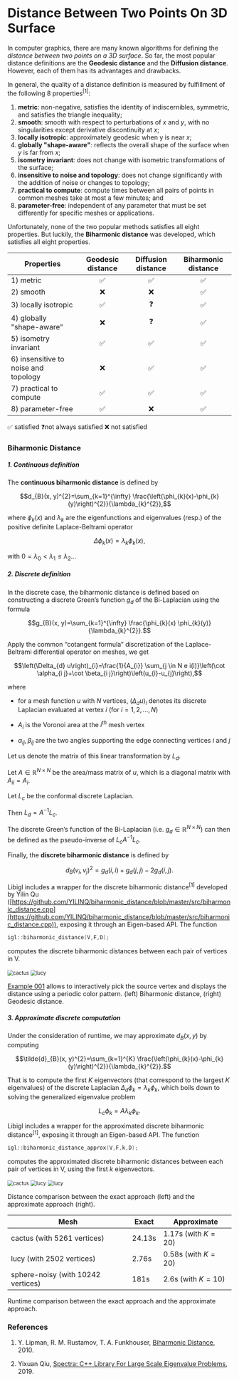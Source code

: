 # Distance Between Two Points On 3D Surface
In computer graphics, there are many known algorithms for defining the *distance between two points on a 3D surface*. So far, the most popular distance definitions are the **Geodesic distance** and the **Diffusion distance**. However, each of them has its advantages and drawbacks.

In general, the quality of a distance definition is measured by fulfillment of the following 8 properties<sup>[1]</sup>:

1. **metric**: non-negative, satisfies the identity of indiscernibles, symmetric, and satisfies the triangle inequality;
2. **smooth**: smooth with respect to perturbations of $x$ and $y$, with no singularities except derivative discontinuity at $x$;
3. **locally isotropic**: approximately geodesic when y is near $x$;
4. **globally "shape-aware"**: reflects the overall shape of the surface when $y$ is far from $x$;
5. **isometry invariant**: does not change with isometric transformations of the surface; 
6. **insensitive to noise and topology**: does not change significantly with the addition of noise or changes to topology;
7. **practical to compute**: compute times between all pairs of points in common meshes take at most a few minutes; and
8. **parameter-free**: independent of any parameter that must be set differently for specific meshes or applications.

Unfortunately, none of the two popular methods satisfies all eight properties. But luckily, the **Biharmonic distance** was developed, which satisfies all eight properties.

| Properties                           | Geodesic distance | Diffusion distance | Biharmonic distance |
| ------------------------------------ | :---------------: | :----------------: | :-----------------: |
| 1) metric                            |         ✅         |         ✅          |          ✅          |
| 2) smooth                            |         ❌         |         ❌          |          ✅          |
| 3) locally isotropic                 |         ✅         |         ❓          |          ✅          |
| 4) globally "shape-aware"            |         ❌         |         ❓          |          ✅          |
| 5) isometry invariant                |         ✅         |         ✅          |          ✅          |
| 6) insensitive to noise and topology |         ❌         |         ✅          |          ✅          |
| 7) practical to compute              |         ✅         |         ✅          |          ✅          |
| 8) parameter-free                    |         ✅         |         ❌          |          ✅          |

✅ satisfied		❓not always satisfied		❌ not satisfied



### Biharmonic Distance

##### 1. Continuous definition

The **continuous biharmonic distance** is defined by 

$$d_{B}(x, y)^{2}=\sum_{k=1}^{\infty} \frac{\left(\phi_{k}(x)-\phi_{k}(y)\right)^{2}}{\lambda_{k}^{2}},$$

where $\phi_{k}(x)$ and $\lambda_{k}$ are the eigenfunctions and eigenvalues (resp.) of the positive definite Laplace-Beltrami operator

$$\Delta \phi_{k}(x)=\lambda_{k} \phi_{k}(x),$$

with $0=\lambda_{0}<\lambda_{1} \leq \lambda_{2} \ldots$



##### 2. Discrete definition

In the discrete case, the biharmonic distance is defined based on constructing a discrete Green’s function $g_d$ of the Bi-Laplacian using the formula

$$g_{B}(x, y)=\sum_{k=1}^{\infty} \frac{\phi_{k}(x) \phi_{k}(y)}{\lambda_{k}^{2}}.$$



Apply the common “cotangent formula” discretization of the Laplace-Beltrami differential operator on meshes, we get

$$\left(\Delta_{d} u\right)_{i}=\frac{1}{A_{i}} \sum_{j \in N e i(i)}\left(\cot \alpha_{i j}+\cot \beta_{i j}\right)\left(u_{i}-u_{j}\right),$$

where

* for a mesh function $u$ with $N$ vertices, $\left(\Delta_{d} u\right)_{i}$ denotes its discrete Laplacian evaluated at vertex $i$ (for $i = 1, 2, ..., N$)

* $A_i$ is the Voronoi area at the $i^{th}$ mesh vertex
* $\alpha_{ij} , \beta_{ij}$ are the two angles supporting the edge connecting vertices $i$ and $j$

Let us denote the matrix of this linear transformation by $L_d$.



Let $A \in \mathbb{R}^{N\times N}$ be the area/mass matrix of $u$, which is a diagonal matrix with $A_{ii} = A_{i}$.

Let $L_c$ be the conformal discrete Laplacian.

Then $L_{d}=A^{-1} L_{c}$.

The discrete Green’s function of the Bi-Laplacian (i.e. $g_d \in \mathbb{R}^{N\times N}$) can then be defined as the pseudo-inverse of $L_c A^{-1} L_c$.



Finally, the **discrete biharmonic distance** is defined by 

$$d_{B}\left(v_{i}, v_{j}\right)^{2}=g_{d}(i, i)+g_{d}(j, j)-2 g_{d}(i, j).$$



Libigl includes a wrapper for the discrete biharmonic distance<sup>[1]</sup> developed by Yilin Qu ([https://github.com/YILINQ/biharmonic_distance/blob/master/src/biharmonic_distance.cpp](https://github.com/YILINQ/biharmonic_distance/blob/master/src/biharmonic_distance.cpp)), exposing it through an Eigen-based API. The function

```C++
igl::biharmonic_distance(V,F,D);
```

computes the discrete biharmonic distances between each pair of vertices in V.

<img src="./image/cactus.jpg" alt="cactus" style="zoom:80%;" />

<img src="./image/lucy.jpg" alt="lucy" style="zoom:80%;" />

[Example 001](https://github.com/YILINQ/biharmonic_distance/blob/master/main.cpp) allows to interactively pick the source vertex and displays the distance using a periodic color pattern. (left) Biharmonic distance, (right) Geodesic distance.



##### 3. Approximate discrete computation

Under the consideration of runtime, we may approximate $d_B(x, y)$ by computing

$$\tilde{d}_{B}(x, y)^{2}=\sum_{k=1}^{K} \frac{\left(\phi_{k}(x)-\phi_{k}(y)\right)^{2}}{\lambda_{k}^{2}}.$$

That is to compute the first $K$ eigenvectors (that correspond to the largest $K$ eigenvalues) of the discrete Laplacian $\Delta_{d} \phi_{k}=\lambda_{k} \phi_{k}$, which boils down to solving the generalized eigenvalue problem

$$L_{c} \phi_{k}=A \lambda_{k} \phi_{k}.$$



Libigl includes a wrapper for the approximated discrete biharmonic distance<sup>[1]</sup>, exposing it through an Eigen-based API. The function

```C++
igl::biharmonic_distance_approx(V,F,k,D);
```

computes the approximated discrete biharmonic distances between each pair of vertices in V, using the first $k$ eigenvectors.



<img src="./image/cactus_approx.jpg" alt="cactus" style="zoom:80%;" />

<img src="./image/lucy_approx.jpg" alt="lucy" style="zoom:80%;" />

<img src="./image/sphere_noisy_approx.jpg" alt="lucy" style="zoom:80%;" />

Distance comparison between the exact approach (left) and the approximate approach (right).



| Mesh                               | Exact  | Approximate         |
| ---------------------------------- | ------ | ------------------- |
| cactus (with 5261 vertices)        | 24.13s | 1.17s (with $K=20$) |
| lucy (with 2502 vertices)          | 2.76s  | 0.58s (with $K=20$) |
| sphere-noisy (with 10242 vertices) | 181s   | 2.6s (with $K=10$)  |

Runtime comparison between the exact approach and the approximate approach.



### References

1. Y. Lipman, R. M. Rustamov, T. A. Funkhouser, [Biharmonic Distance](https://www.cs.princeton.edu/~funk/biharmonic.pdf), 2010.

2. Yixuan Qiu, [Spectra: C++ Library For Large Scale Eigenvalue Problems](https://spectralib.org/index.html), 2019.

